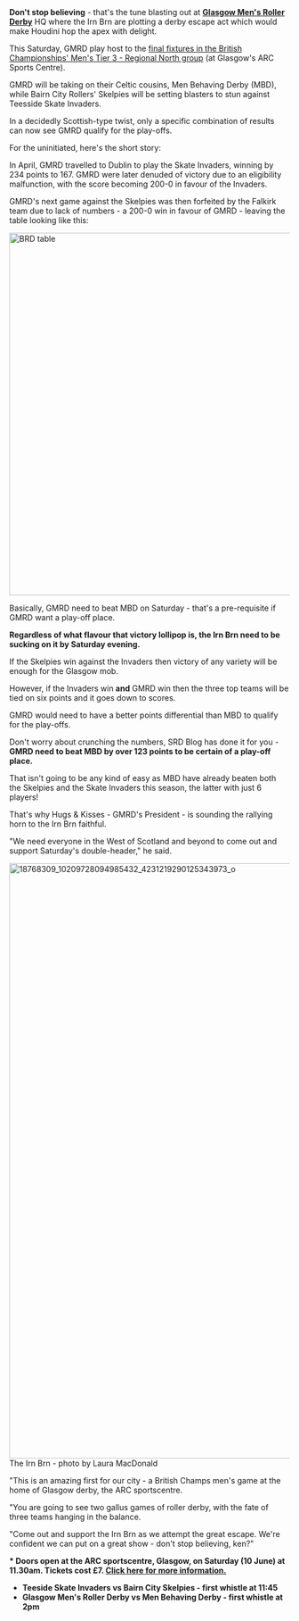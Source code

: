 <html><body><strong>Don't stop believing</strong> - that's the tune blasting out at <a href="https://www.facebook.com/GlasgowMensRollerDerby/" target="_blank" rel="noopener noreferrer"><strong>Glasgow Men's Roller Derby</strong></a> HQ where the Irn Brn are plotting a derby escape act which would make Houdini hop the apex with delight.

This Saturday, GMRD play host to the <a href="https://www.facebook.com/events/133440747209468/?acontext=%7B%22ref%22%3A%222%22%2C%22ref_dashboard_filter%22%3A%22upcoming%22%2C%22action_history%22%3A%22%5B%7B%5C%22surface%5C%22%3A%5C%22dashboard%5C%22%2C%5C%22mechanism%5C%22%3A%5C%22main_list%5C%22%2C%5C%22extra_data%5C%22%3A%5B%5D%7D%5D%22%7D" target="_blank" rel="noopener noreferrer">final fixtures in the British Championships' Men's Tier 3 - Regional North group</a> (at Glasgow's ARC Sports Centre).

GMRD will be taking on their Celtic cousins, Men Behaving Derby (MBD), while Bairn City Rollers' Skelpies will be setting blasters to stun against Teesside Skate Invaders.

In a decidedly Scottish-type twist, only a specific combination of results can now see GMRD qualify for the play-offs.

For the uninitiated, here's the short story:

In April, GMRD travelled to Dublin to play the Skate Invaders, winning by 234 points to 167. GMRD were later denuded of victory due to an eligibility malfunction, with the score becoming 200-0 in favour of the Invaders.

GMRD's next game against the Skelpies was then forfeited by the Falkirk team due to lack of numbers - a 200-0 win in favour of GMRD - leaving the table looking like this:

<img class=" size-full wp-image-20255 aligncenter" src="/2017/06/brd-table.jpg" alt="BRD table" width="1014" height="650">

Basically, GMRD need to beat MBD on Saturday - that's a pre-requisite if GMRD want a play-off place.

<strong>Regardless of what flavour that victory lollipop is, the Irn Brn need to be sucking on it by Saturday evening.</strong>

If the Skelpies win against the Invaders then victory of any variety will be enough for the Glasgow mob.

However, if the Invaders win <strong>and</strong> GMRD win then the three top teams will be tied on six points and it goes down to scores.

GMRD would need to have a better points differential than MBD to qualify for the play-offs.

Don't worry about crunching the numbers, SRD Blog has done it for you - <strong>GMRD need to beat MBD by over 123 points to be certain of a play-off place.</strong>

That isn't going to be any kind of easy as MBD have already beaten both the Skelpies and the Skate Invaders this season, the latter with just 6 players!

That's why Hugs &amp; Kisses - GMRD's President - is sounding the rallying horn to the Irn Brn faithful.

"We need everyone in the West of Scotland and beyond to come out and support Saturday's double-header," he said.

<img class="alignnone size-full wp-image-20254" src="/2017/06/18768309_10209728094985432_4231219290125343973_o.jpg" alt="18768309_10209728094985432_4231219290125343973_o" width="1600" height="1067"> The Irn Brn - photo by Laura MacDonald

"This is an amazing first for our city - a British Champs men's game at the home of Glasgow derby, the ARC sportscentre.

"You are going to see two gallus games of roller derby, with the fate of three teams hanging in the balance.

"Come out and support the Irn Brn as we attempt the great escape. We're confident we can put on a great show - don't stop believing, ken?"

<strong>* Doors open at the ARC sportscentre, Glasgow, on Saturday (10 June) at 11.30am. Tickets cost £7. <a href="https://www.facebook.com/events/133440747209468/?acontext=%7B%22ref%22%3A%222%22%2C%22ref_dashboard_filter%22%3A%22upcoming%22%2C%22action_history%22%3A%22%5B%7B%5C%22surface%5C%22%3A%5C%22dashboard%5C%22%2C%5C%22mechanism%5C%22%3A%5C%22main_list%5C%22%2C%5C%22extra_data%5C%22%3A%5B%5D%7D%5D%22%7D" target="_blank" rel="noopener noreferrer">Click here for more information.</a></strong>
<ul>
	<li><strong>Teeside Skate Invaders vs Bairn City Skelpies - first whistle at 11:45</strong></li>
	<li><strong>Glasgow Men's Roller Derby vs Men Behaving Derby - first whistle at 2pm</strong></li>
</ul></body></html>
